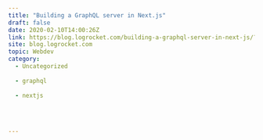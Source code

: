 ```yaml
---
title: "Building a GraphQL server in Next.js"
draft: false
date: 2020-02-10T14:00:26Z
link: https://blog.logrocket.com/building-a-graphql-server-in-next-js/?utm_medium=RSS&utm_source=hune
site: blog.logrocket.com
topic: Webdev
category:
  - Uncategorized
  
  - graphql
  
  - nextjs
  
   
  

---
```

